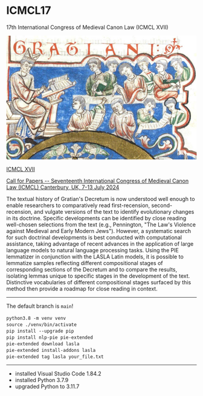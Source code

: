 # ICMCL17

17th International Congress of Medieval Canon Law (ICMCL XVII)

![Gratian and his students](img/St-Omer.jpg)

[ICMCL XVII](https://sites.google.com/view/icmcl2024/home)

[Call for Papers -- Seventeenth International Congress of Medieval Canon Law (ICMCL) Canterbury, UK, 7-13 July 2024](https://www.themedievalacademyblog.org/call-for-papers-seventeenth-international-congress-of-medieval-canon-law-icmcl-canterbury-uk-7-13-july-2024/)

The textual history of Gratian's Decretum is now understood well
enough to enable researchers to comparatively read first-recension,
second-recension, and vulgate versions of the text to identify
evolutionary changes in its doctrine. Specific developments can be
identified by close reading well-chosen selections from the text
(e.g., Pennington, "The Law's Violence against Medieval and Early
Modern Jews"). However, a systematic search for such doctrinal
developments is best conducted with computational assistance, taking
advantage of recent advances in the application of large language
models to natural language processing tasks. Using the PIE lemmatizer
in conjunction with the LASLA Latin models, it is possible to
lemmatize samples reflecting different compositional stages of
corresponding sections of the Decretum and to compare the results,
isolating lemmas unique to specific stages in the development of
the text. Distinctive vocabularies of different compositional stages
surfaced by this method then provide a roadmap for close reading
in context.

---

The default branch is `main`!

`python3.8 -m venv venv`  
`source ./venv/bin/activate`  
`pip install --upgrade pip`  
`pip install nlp-pie pie-extended`  
`pie-extended download lasla`  
`pie-extended install-addons lasla`  
`pie-extended tag lasla your_file.txt`  

---

+ installed Visual Studio Code 1.84.2
+ installed Python 3.7.9
+ upgraded Python to 3.11.7


